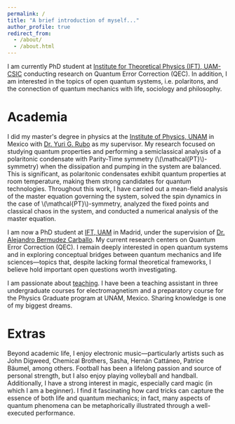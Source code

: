 ```yaml
---
permalink: /
title: "A brief introduction of myself..."
author_profile: true
redirect_from: 
  - /about/
  - /about.html
---
```


I am currently PhD student at [Institute for Theoretical Physics (IFT), UAM-CSIC](https://www.ift.uam-csic.es/) conducting research on Quantum Error Correction (QEC). In addition, I am interested in the topics of open quantum systems, i.e. polaritons, and the connection of quantum mechanics with life, sociology and philosophy.

Academia
======
I did my master's degree in physics at the [Institute of Physics, UNAM](https://www.fisica.unam.mx/) in Mexico with [Dr. Yuri G. Rubo](https://www.ier.unam.mx/academicos/ygr/) as my supervisor. My research focused on studying quantum properties and performing a semiclassical analysis of a polaritonic condensate with Parity-Time symmetry (\\(\mathcal{PT}\\)-symmetry) when the dissipation and pumping in the system are balanced. This is significant, as polaritonic condensates exhibit quantum properties at room temperature, making them strong candidates for quantum technologies. Throughout this work, I have carried out a mean-field analysis of the master equation governing the system, solved the spin dynamics in the case of \\(\mathcal{PT}\\)-symmetry, analyzed the fixed points and classical chaos in the system, and conducted a numerical analysis of the master equation.

I am now a PhD student at [IFT, UAM](https://www.ift.uam-csic.es/) in Madrid, under the supervision of [Dr. Alejandro Bermudez Carballo](https://www.ift.uam-csic.es/en/one-member/503). My current research centers on Quantum Error Correction (QEC). I remain deeply interested in open quantum systems and in exploring conceptual bridges between quantum mechanics and life sciences—topics that, despite lacking formal theoretical frameworks, I believe hold important open questions worth investigating.

I am passionate about [teaching](https://jesan-velazquez-resendiz.github.io//teaching/). I have been a teaching assistant in three undergraduate courses for electromagnetism and a preparatory course for the Physics Graduate program at UNAM, Mexico. Sharing knowledge is one of my biggest dreams.

Extras
======
Beyond academic life, I enjoy electronic music—particularly artists such as John Digweed, Chemical Brothers, Sasha, Hernán Cattáneo, Patrice Bäumel, among others. Football has been a lifelong passion and source of personal strength, but I also enjoy playing volleyball and handball. Additionally, I have a strong interest in magic, especially card magic (in which I am a beginner). I find it fascinating how card tricks can capture the essence of both life and quantum mechanics; in fact, many aspects of quantum phenomena can be metaphorically illustrated through a well-executed performance.